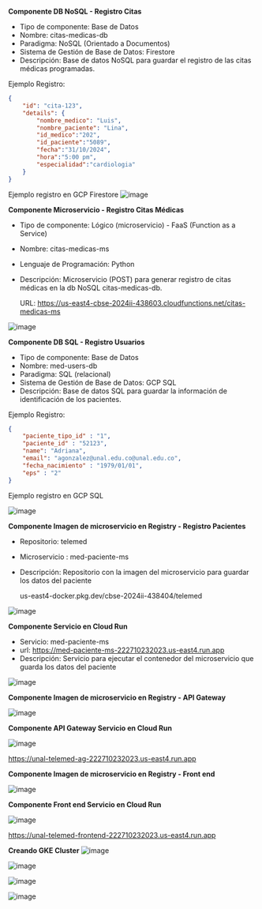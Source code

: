 **Componente DB NoSQL - Registro Citas**

* Tipo de componente: Base de Datos
* Nombre: citas-medicas-db
* Paradigma: NoSQL (Orientado a Documentos)
* Sistema de Gestión de Base de Datos: Firestore
* Descripción: Base de datos NoSQL para guardar el registro de las citas médicas programadas.

Ejemplo Registro:

```json
{
    "id": "cita-123",
    "details": {
        "nombre_medico": "Luis",
        "nombre_paciente": "Lina",
        "id_medico":"202",
        "id_paciente":"5089",
        "fecha":"31/10/2024",
        "hora":"5:00 pm",
        "especialidad":"cardiologia"
    }
}
```
Ejemplo registro en GCP Firestore
![image](https://github.com/user-attachments/assets/31bf2915-a795-49ba-9ebe-f5945737f023)

**Componente Microservicio - Registro Citas Médicas**

* Tipo de componente: Lógico (microservicio) - FaaS (Function as a Service)
* Nombre: citas-medicas-ms
* Lenguaje de Programación: Python
* Descripción: Microservicio (POST) para generar registro de citas médicas en la db NoSQL citas-medicas-db.

  URL: https://us-east4-cbse-2024ii-438603.cloudfunctions.net/citas-medicas-ms

![image](https://github.com/user-attachments/assets/b952cbe1-dcca-4e2f-86d6-84d95225816d)

**Componente DB SQL - Registro Usuarios**

* Tipo de componente: Base de Datos
* Nombre: med-users-db
* Paradigma: SQL (relacional)
* Sistema de Gestión de Base de Datos: GCP SQL
* Descripción: Base de datos SQL para guardar la información de identificación de los pacientes.

Ejemplo Registro:

```json
{
    "paciente_tipo_id" : "1",
    "paciente_id" : "52123",
    "name": "Adriana",
    "email": "agonzalez@unal.edu.co@unal.edu.co",
    "fecha_nacimiento" : "1979/01/01",
    "eps" : "2"
}
```
Ejemplo registro en GCP SQL

![image](https://github.com/user-attachments/assets/4f34567e-712f-4d53-935f-edd9f44eff26)

**Componente Imagen de microservicio en Registry - Registro Pacientes**

* Repositorio: telemed
* Microservicio : med-paciente-ms
* Descripción: Repositorio con la imagen del microservicio para guardar los datos del paciente

  us-east4-docker.pkg.dev/cbse-2024ii-438404/telemed
  
![image](https://github.com/user-attachments/assets/22d77bd0-8a68-4254-a8d5-cc497fa79ce9)

**Componente Servicio en Cloud Run**
* Servicio: med-paciente-ms
* url: https://med-paciente-ms-222710232023.us-east4.run.app
* Descripción: Servicio para ejecutar el contenedor del microservicio que guarda los datos del paciente
  
![image](https://github.com/user-attachments/assets/5c344b02-3cff-4fbf-8c28-325fdcb119e9)


**Componente Imagen de microservicio en Registry - API Gateway**

![image](https://github.com/user-attachments/assets/c0961dd3-7e90-43b4-b5d6-59b6cf8fdf21)




**Componente API Gateway Servicio en Cloud Run**

![image](https://github.com/user-attachments/assets/578b3f1b-870c-4b77-ab68-3477902ed43f)

https://unal-telemed-ag-222710232023.us-east4.run.app

**Componente Imagen de microservicio en Registry - Front end**

![image](https://github.com/user-attachments/assets/5ceafc7a-c3e8-4448-916c-6afc5e71be73)




**Componente Front end Servicio en Cloud Run**

![image](https://github.com/user-attachments/assets/93f937bc-4415-4241-9d21-3d3a13a48872)

https://unal-telemed-frontend-222710232023.us-east4.run.app

**Creando GKE Cluster**
![image](https://github.com/user-attachments/assets/3c50dbdb-886d-45c4-86d0-20da7227fe04)

![image](https://github.com/user-attachments/assets/db8a454a-5a60-4a79-b8a5-b92bbb45bcc3)

![image](https://github.com/user-attachments/assets/466af2db-fe6e-489d-a8c3-28809c0e5155)

![image](https://github.com/user-attachments/assets/9671c22b-82f0-4107-828b-e450631cc8a7)




